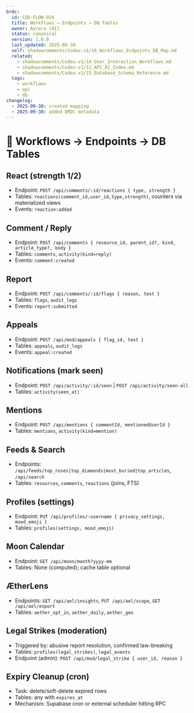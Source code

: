 ```yaml
---
brdc:
  id: COD-FLOW-016
  title: Workflows → Endpoints → DB Tables
  owner: Aurora (AI)
  status: canonical
  version: 1.0.0
  last_updated: 2025-09-30
  self: shadowcomments/Codex-v1/16_Workflows_Endpoints_DB_Map.md
  related:
    - shadowcomments/Codex-v1/14_User_Interaction_Workflows.md
    - shadowcomments/Codex-v1/11_API_AI_Index.md
    - shadowcomments/Codex-v1/15_Database_Schema_Reference.md
  tags:
    - workflows
    - api
    - db
changelog:
  - 2025-09-30: created mapping
  - 2025-09-30: added BRDC metadata
---
```


# 🔗 Workflows → Endpoints → DB Tables

## React (strength 1/2)
- Endpoint: `POST /api/comments/:id/reactions { type, strength }`
- Tables: `reactions(comment_id,user_id,type,strength)`, counters via materialized views
- Events: `reaction:added`

## Comment / Reply
- Endpoint: `POST /api/comments { resource_id, parent_id?, kind, article_type?, body }`
- Tables: `comments`, `activity(kind=reply)`
- Events: `comment:created`

## Report
- Endpoint: `POST /api/comments/:id/flags { reason, text }`
- Tables: `flags`, `audit_logs`
- Events: `report:submitted`

## Appeals
- Endpoint: `POST /api/mod/appeals { flag_id, text }`
- Tables: `appeals`, `audit_logs`
- Events: `appeal:created`

## Notifications (mark seen)
- Endpoint: `POST /api/activity/:id/seen` | `POST /api/activity/seen-all`
- Tables: `activity(seen_at)`

## Mentions
- Endpoint: `POST /api/mentions { commentId, mentionedUserId }`
- Tables: `mentions`, `activity(kind=mention)`

## Feeds & Search
- Endpoints: `/api/feeds/top_roses|top_diamonds|most_buried|top_articles`, `/api/search`
- Tables: `resources`, `comments`, `reactions` (joins, FTS)

## Profiles (settings)
- Endpoint: `PUT /api/profiles/:username { privacy_settings, mood_emoji }`
- Tables: `profiles(settings, mood_emoji)`

## Moon Calendar
- Endpoint: `GET /api/moon/month?yyyy-mm`
- Tables: None (computed); cache table optional

## ÆtherLens
- Endpoints: `GET /api/ael/insights`, `PUT /api/ael/scope`, `GET /api/ael/export`
- Tables: `aether_opt_in`, `aether_daily`, `aether_geo`

## Legal Strikes (moderation)
- Triggered by: abusive report resolution, confirmed law-breaking
- Tables: `profiles(legal_strikes)`, `legal_events`
- Endpoint (admin): `POST /api/mod/legal_strike { user_id, reason }`

## Expiry Cleanup (cron)
- Task: delete/soft-delete expired rows
- Tables: any with `expires_at`
- Mechanism: Supabase cron or external scheduler hitting RPC
